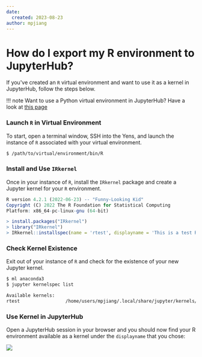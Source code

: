 ```yaml
---
date:
  created: 2023-08-23
author: mpjiang
---
```


# How do I export my R environment to JupyterHub?

If you've created an `R` virtual environment and want to use it as a kernel in JupyterHub, follow the steps below.

!!! note
    Want to use a Python virtual environment in JupyterHub? Have a look at [this page](/_getting_started/jupyter/)

### Launch `R` in Virtual Environment
To start, open a terminal window, SSH into the Yens, and launch the instance of `R` associated with your virtual environment.

```bash
$ /path/to/virtual/environment/bin/R
```

### Install and Use `IRkernel`
Once in your instance of `R`, install the `IRkernel` package and create a Jupyter kernel for your `R` environment.

```R
R version 4.2.1 (2022-06-23) -- "Funny-Looking Kid"
Copyright (C) 2022 The R Foundation for Statistical Computing
Platform: x86_64-pc-linux-gnu (64-bit)

> install.packages("IRkernel")
> library("IRkernel")
> IRkernel::installspec(name = 'rtest', displayname = 'This is a test R environment')
```

### Check Kernel Existence
Exit out of your instance of `R` and check for the existence of your new Jupyter kernel.

```bash
$ ml anaconda3
$ jupyter kernelspec list

Available kernels:
rtest                 /home/users/mpjiang/.local/share/jupyter/kernels/rtest
```

### Use Kernel in JupyterHub
Open a JupyterHub session in your browser and you should now find your R environment available as a kernel under the `displayname` that you chose:

![](/images/R-jupyter-kernel.png)
